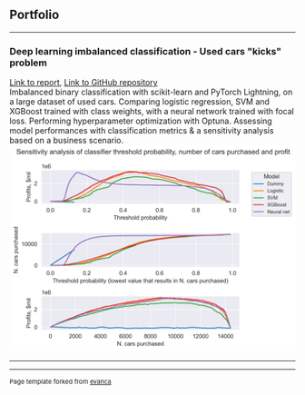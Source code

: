 ## Portfolio

---

### Deep learning imbalanced classification - Used cars "kicks" problem
[Link to report](https://github.com/AhmetZamanis/UsedCarKicksClassification/blob/main/Report.md), [Link to GitHub repository](https://github.com/AhmetZamanis/UsedCarKicksClassification)
\
Imbalanced binary classification with scikit-learn and PyTorch Lightning, on a large dataset of used cars. Comparing logistic regression, SVM and XGBoost trained with class weights, with a neural network trained with focal loss. Performing hyperparameter optimization with Optuna. Assessing model performances with classification metrics & a sensitivity analysis based on a business scenario.
<img src="images/portfolio/kicks.jpg"/>

---

---
<p style="font-size:11px">Page template forked from <a href="https://github.com/evanca/quick-portfolio">evanca</a></p>
<!-- Remove above link if you don't want to attibute -->
